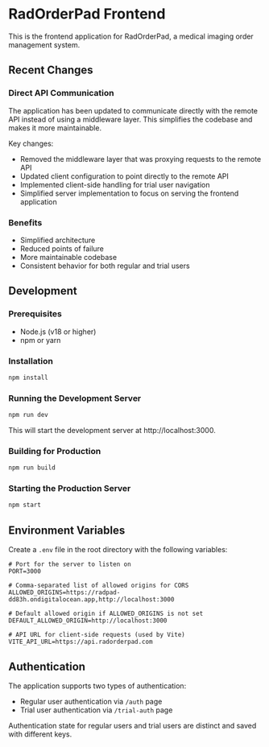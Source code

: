 # RadOrderPad Frontend

This is the frontend application for RadOrderPad, a medical imaging order management system.

## Recent Changes

### Direct API Communication

The application has been updated to communicate directly with the remote API instead of using a middleware layer. This simplifies the codebase and makes it more maintainable.

Key changes:
- Removed the middleware layer that was proxying requests to the remote API
- Updated client configuration to point directly to the remote API
- Implemented client-side handling for trial user navigation
- Simplified server implementation to focus on serving the frontend application

### Benefits

- Simplified architecture
- Reduced points of failure
- More maintainable codebase
- Consistent behavior for both regular and trial users

## Development

### Prerequisites

- Node.js (v18 or higher)
- npm or yarn

### Installation

```bash
npm install
```

### Running the Development Server

```bash
npm run dev
```

This will start the development server at http://localhost:3000.

### Building for Production

```bash
npm run build
```

### Starting the Production Server

```bash
npm start
```

## Environment Variables

Create a `.env` file in the root directory with the following variables:

```
# Port for the server to listen on
PORT=3000

# Comma-separated list of allowed origins for CORS
ALLOWED_ORIGINS=https://radpad-dd83h.ondigitalocean.app,http://localhost:3000

# Default allowed origin if ALLOWED_ORIGINS is not set
DEFAULT_ALLOWED_ORIGIN=http://localhost:3000

# API URL for client-side requests (used by Vite)
VITE_API_URL=https://api.radorderpad.com
```

## Authentication

The application supports two types of authentication:
- Regular user authentication via `/auth` page
- Trial user authentication via `/trial-auth` page

Authentication state for regular users and trial users are distinct and saved with different keys.